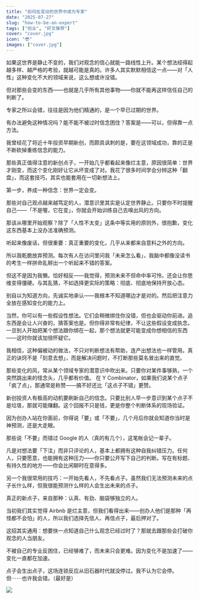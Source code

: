 ```yaml
---
title: "如何在变动的世界中成为专家"
date: "2025-07-27"
slug: "how-to-be-an-expert"
tags: ["创业", "好文推荐"]
cover: "cover.jpg"
icon: "😎"
images: ["cover.jpg"]
---
```

如果这世界是静止不变的，我们对观念的信心就能一路线性上升。某个想法经得起越多样、越严格的考验，就越可能是真的。许多人其实默默相信这一点——对「人性」这种变化不大的领域来说，这么想或许没错。



但对那些会变的东西——也就是几乎所有其他事物——你就不能再这样信任自己的判断了。



专家之所以会错，往往是因为他们精通的，是一个早已过期的世界。



有办法避免这种情况吗？能不能不被过时信念困住？答案是——可以，但得靠一点方法。



我曾经花了将近十年投资早期新创，而颇具讽刺的是，要在这领域成功，靠的正是不断砍掉重练信念的能力。



那些真正值得注意的新创点子，一开始几乎都看起来像烂主意，原因很简单：世界才刚变，而这个变化刚好让它从坏变成了对。我花了很多时间学会分辨这种「翻盘」，而这套技巧，其实也能套用在一切新想法上。



第一步，养成一种信念：世界一定会变。



那些对自己观点越来越笃定的人，潜意识里其实是认定世界静止。只要你不时提醒自己——「不是喔，它在变」，你就会开始训练自己去嗅出风的方向。



那该从哪里开始观察？除了「人性不太变」这条中等实用的原则外，很抱歉，变化这东西基本上没办法准确预测。



听起来像废话，但很重要：真正重要的变化，几乎从来都来自意料之外的方向。



所以我乾脆放弃预测。每次有人在访问里问我「未来怎么看」，我脑中都像没读书的考生一样拼命乱掰出一个听起来不错的答案。



但这不是因为我懒。恰好相反——我觉得，预测未来不但命中率可怜，还会让你思维变得僵硬。与其乱猜，不如选择更实际的策略：彻底、彻底地保持开放心态。



别自以为知道方向，先诚实地承认——我根本不知道哪边才是对的。然后把注意力全放在感知变化的能力上。



当然，你可以有一些假设性想法。它们会稍微绑住你没错，但也会驱动你前进。追东西是会让人兴奋的，猜答案也是。但你得非常有纪律，不让这些假设变成执念。
一旦别人开始把某个想法跟你绑在一起，那个想法就更可能变成你想相信的东西——这时你就该加倍怀疑它。



我相信，这种偏被动的做法，不只对判断想法有帮助，连产出想法也一样管用。真正的诀窍不是「刻意去想」，而是解决问题时，不打断那些莫名冒出来的直觉。



那些变化的风，常从某个领域专家的潜意识中吹出来。只要你对某件事够熟，一个突然跳出来的怪念头，几乎都有价值。
在 Y Combinator，如果我们说某个点子「疯了点」，那通常是称赞——搞不好还比「这点子不错」更赞。



新创投资人有极高的动机要刷新自己的信念。只要比别人早一步意识到某个点子不是垃圾，那就可能赚翻。这个回报不只是钱，更是你整个判断体系的现场验证。



因为创办人站在你面前，你得说「要」或「不要」，几个月后你就会知道你当时是神预测，还是大走眼。



那些说「不要」而错过 Google 的人（真的有几个），这笔帐会记一辈子。



凡是对想法要「下注」而非只评论的人，基本上都拥有这种自我纠错压力。任何人，只要愿意，也能拥有这种压力——你只要公开写下自己的判断。写在有标题、有持久性的地方——你会比闲聊时在意得多。



另一个我很常用的技巧：一开始先看人，不先看点子。虽然我们无法预测未来的点子长什么样，但我很能预测什么样的人会生出未来的点子。



真正的新点子，来自那种：认真、有劲、脑袋够独立的人。



当初我们其实觉得 Airbnb 是烂主意，但我们看得出来——创办人他们是那种「再怪都不会怕」的人，所以我们选择先信人、再信点子，最后押对了。



这招其实通用：想要快一点知道自己什么观念已经过时了？那就去跟那些会打破你观念的人当朋友。



不被自己的专业反困住，已经够难了，而未来只会更难。因为变化不是加速了——变化一直都在加速。



点子会生出点子，这场连锁反应从旧石器时代就没停过。我不认为它会停。
但⋯⋯也许我会错。（最好是）




![](https://prod-files-secure.s3.us-west-2.amazonaws.com/112d0858-5090-4d34-a606-b75eb8d65fd2/46476355-9cf3-4e99-9b7a-3531bc426380/1000202064.png?X-Amz-Algorithm=AWS4-HMAC-SHA256&X-Amz-Content-Sha256=UNSIGNED-PAYLOAD&X-Amz-Credential=ASIAZI2LB46625YXHMSN%2F20251028%2Fus-west-2%2Fs3%2Faws4_request&X-Amz-Date=20251028T214415Z&X-Amz-Expires=3600&X-Amz-Security-Token=IQoJb3JpZ2luX2VjEAwaCXVzLXdlc3QtMiJHMEUCIDv7Q%2BhjjuYX3iilY2cb2ESPM%2FUexT4XK%2FBolgy83PRuAiEAjjqcCQSpLtQnMDnyoHDIxWqz1BUDAXveyK1fo3pgfPEqiAQIxf%2F%2F%2F%2F%2F%2F%2F%2F%2F%2FARAAGgw2Mzc0MjMxODM4MDUiDPqWu4owDD4rFFUvsircA34lX4jBM1P9LbXtSi55vZZtmK%2BBmr4zGuHbeptyfEZABpK5nqkxWpJDdsLdO1G%2FT0zQLqbjkubpXS9Ydk2kHYWEtYAo4CjHblyuG4%2FbmcI%2ByQ3NbpvnXfSqOeR0BusIgCvJXoD1qLZMp74YAv4cT1V99idOv5Vhgy5EH6Mn4BHcy9yCEht513ph%2FrKKfy9hFy8YzITsHb3KugpYGKqFKWyzIQPDd3Ys9T9r6v3eTwd6ywFuMBOhDMqaQAFaDrmxIUFDV3PqHN87%2FjF9bePikD3H1fAJOgsEcRueOaNWWWSngZrHQBZuzsy2nr0nNVY9HDIm1PV0vfCXRs%2FLYGrxU2NY7k0bR%2FOHXNcBmw5IXz2j7mPpjkwgaUSZK%2Bduk%2BBraTBCUcNbwbhU1qhFVOQSgnSHE8XCfTsjlZk%2Fg9Rs%2FA0QYrAcGtTHFiHGefp8cPGndP8mBORTu9q8LpTf5XqUEV%2FaAY4wa510uE5hB56jurggFRhZz9CpSQtW5aGoDBRyaoAdHCXvfzLtzLI13oqFxA8u1vqubkTPfwN709GRq8XGWbrjTKWhAwQNaScb%2FCNCY8KErdfnVX18vjj%2F3r0SjEiz%2F6Mh9DR0gB5DS9skaoXd2ivJi0YLXmgOj%2FHwMNe5hMgGOqUBn0AfSNrVwgBhItQdYYjrouqV9nxP0b7mwJvqdhTjWXn9N3RhDONg5q6r94GY%2Bwy5Ys4pvufxop%2B9B1RLX7tWKjlbAxa%2BXxFYMr0opkut3IH%2FLl2KxKVjROy2pUOl9cycK4vMDVNfZaLunEeBDiXSLQ1faPdz6lac4e5%2BYUzAGKKnlTjuTl%2BHagA3PTgCqyyu5B83FbA%2B0G76soVnznZfd6rZmyGC&X-Amz-Signature=4d5bb7f5c9f8ba1f2f1f7693ba97a6ffe7a452cc01a282e6aa45c13307f51e83&X-Amz-SignedHeaders=host&x-amz-checksum-mode=ENABLED&x-id=GetObject)

